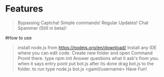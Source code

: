 # Features

> Bypassing Captcha!
> Simple commands!
> Regular Updates!
> Chat Spammer (Still in beta)!

#How to use

> install node.js from https://nodejs.org/en/download/
> Install any IDE where you can edit code.
> Create new folder and open Command Promt there.
> type npm init
> Answer questions what it ask's from you.
> when it says entry point put bot.js
> after its done drag bot.js to the folder.
> to run type node.js bot.js <gamil/username> <password>
> Have Fun!
